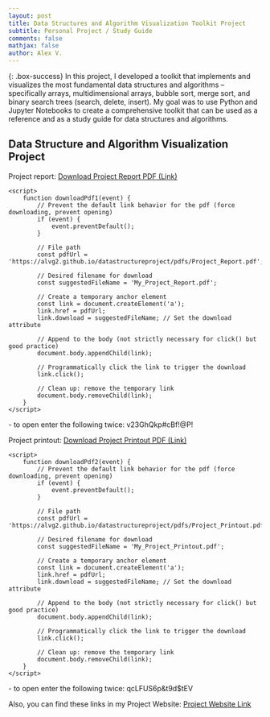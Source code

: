 ```yaml
---
layout: post
title: Data Structures and Algorithm Visualization Toolkit Project
subtitle: Personal Project / Study Guide
comments: false
mathjax: false
author: Alex V.
---
```


{: .box-success}
In this project, I developed a toolkit that implements and visualizes the most fundamental data structures and algorithms – specifically arrays, multidimensional arrays, bubble sort, merge sort, and binary search trees (search, delete, insert). My goal was to use Python and Jupyter Notebooks to create a comprehensive toolkit that can be used as a reference and as a study guide for data structures and algorithms.


## Data Structure and Algorithm Visualization Project

Project report:  <a href="#" onclick="downloadPdf1(event)" download="My_Project_Report.pdf">Download Project Report PDF (Link)</a>
<body>

    <script>
        function downloadPdf1(event) {
            // Prevent the default link behavior for the pdf (force downloading, prevent opening)
            if (event) {
                event.preventDefault();
            }

            // File path
            const pdfUrl = 'https://alvg2.github.io/datastructureproject/pdfs/Project_Report.pdf'; 

            // Desired filename for download
            const suggestedFileName = 'My_Project_Report.pdf'; 

            // Create a temporary anchor element
            const link = document.createElement('a');
            link.href = pdfUrl;
            link.download = suggestedFileName; // Set the download attribute

            // Append to the body (not strictly necessary for click() but good practice)
            document.body.appendChild(link);

            // Programmatically click the link to trigger the download
            link.click();

            // Clean up: remove the temporary link
            document.body.removeChild(link);
        }
    </script>
</body>
- to open enter the following twice: v23GhQkp#cBf!@P!

Project printout:  <a href="#" onclick="downloadPdf2(event)" download="Project_Printout.pdf">Download Project Printout PDF (Link)</a>
<body>

    <script>
        function downloadPdf2(event) {
            // Prevent the default link behavior for the pdf (force downloading, prevent opening)
            if (event) {
                event.preventDefault();
            }

            // File path
            const pdfUrl = 'https://alvg2.github.io/datastructureproject/pdfs/Project_Printout.pdf'; 

            // Desired filename for download
            const suggestedFileName = 'My_Project_Printout.pdf'; 

            // Create a temporary anchor element
            const link = document.createElement('a');
            link.href = pdfUrl;
            link.download = suggestedFileName; // Set the download attribute

            // Append to the body (not strictly necessary for click() but good practice)
            document.body.appendChild(link);

            // Programmatically click the link to trigger the download
            link.click();

            // Clean up: remove the temporary link
            document.body.removeChild(link);
        }
    </script>
</body>
- to open enter the following twice: qcLFUS6p&t9d$tEV

Also, you can find these links in my Project Website: [Project Website Link](https://alvg2.github.io/datastructureproject/)



